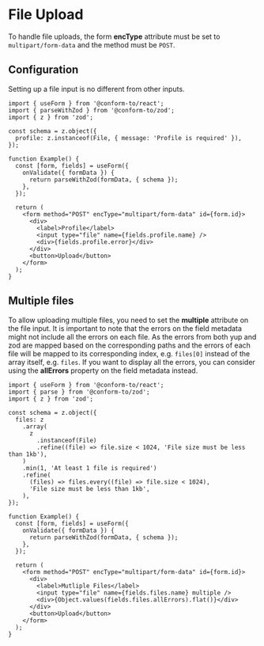# File Upload

To handle file uploads, the form **encType** attribute must be set to `multipart/form-data` and the method must be `POST`.

## Configuration

Setting up a file input is no different from other inputs.

```tsx
import { useForm } from '@conform-to/react';
import { parseWithZod } from '@conform-to/zod';
import { z } from 'zod';

const schema = z.object({
  profile: z.instanceof(File, { message: 'Profile is required' }),
});

function Example() {
  const [form, fields] = useForm({
    onValidate({ formData }) {
      return parseWithZod(formData, { schema });
    },
  });

  return (
    <form method="POST" encType="multipart/form-data" id={form.id}>
      <div>
        <label>Profile</label>
        <input type="file" name={fields.profile.name} />
        <div>{fields.profile.error}</div>
      </div>
      <button>Upload</button>
    </form>
  );
}
```

## Multiple files

To allow uploading multiple files, you need to set the **multiple** attribute on the file input. It is important to note that the errors on the field metadata might not include all the errors on each file. As the errors from both yup and zod are mapped based on the corresponding paths and the errors of each file will be mapped to its corresponding index, e.g. `files[0]` instead of the array itself, e.g. `files`. If you want to display all the errors, you can consider using the **allErrors** property on the field metadata instead.

```tsx
import { useForm } from '@conform-to/react';
import { parse } from '@conform-to/zod';
import { z } from 'zod';

const schema = z.object({
  files: z
    .array(
      z
        .instanceof(File)
        .refine((file) => file.size < 1024, 'File size must be less than 1kb'),
    )
    .min(1, 'At least 1 file is required')
    .refine(
      (files) => files.every((file) => file.size < 1024),
      'File size must be less than 1kb',
    ),
});

function Example() {
  const [form, fields] = useForm({
    onValidate({ formData }) {
      return parseWithZod(formData, { schema });
    },
  });

  return (
    <form method="POST" encType="multipart/form-data" id={form.id}>
      <div>
        <label>Mutliple Files</label>
        <input type="file" name={fields.files.name} multiple />
        <div>{Object.values(fields.files.allErrors).flat()}</div>
      </div>
      <button>Upload</button>
    </form>
  );
}
```

